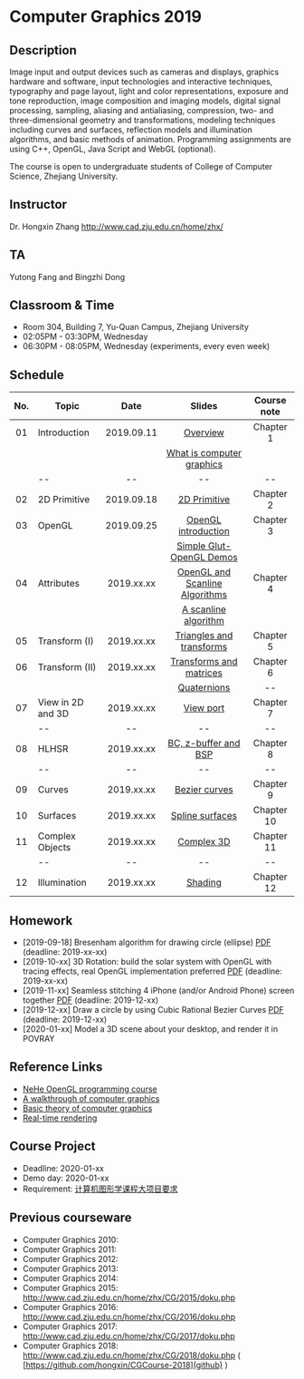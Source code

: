 ﻿# Computer Graphics 2019

## Description
Image input and output devices such as cameras and displays, graphics hardware and software, input technologies and interactive techniques, typography and page layout, light and color representations, exposure and tone reproduction, image composition and imaging models, digital signal processing, sampling, aliasing and antialiasing, compression, two- and three-dimensional geometry and transformations, modeling techniques including curves and surfaces, reflection models and illumination algorithms, and basic methods of animation. Programming assignments are using C++, OpenGL, Java Script and WebGL (optional).

The course is open to undergraduate students of College of Computer Science, Zhejiang University.

## Instructor
Dr. Hongxin Zhang http://www.cad.zju.edu.cn/home/zhx/

## TA
Yutong Fang and Bingzhi Dong 

## Classroom & Time
+ Room 304, Building 7, Yu-Quan Campus, Zhejiang University
+ 02:05PM - 03:30PM, Wednesday
+ 06:30PM - 08:05PM, Wednesday (experiments, every even week)

## Schedule
|  No. |   Topic          |     Date     |                  Slides                                   |   Course note      |
|:----:| ---------------- |:------------:|:---------------------------------------------------------:|:------------------:|
|  01  |  Introduction    |  2019.09.11  |  [Overview](pdf/00_overview.pdf)                          |   Chapter 1        |
|      |                  |              |  [What is computer graphics](pdf/01_introduction.pdf)     |                    |
|      |       --         |    --        |         --                                                |   --               |
|  02  |  2D Primitive    |  2019.09.18  |  [2D Primitive](pdf/02_primitive.pdf)                     |   Chapter 2        |
|  03  |  OpenGL          |  2019.09.25  |  [OpenGL introduction](pdf/03_opengl.pdf)                 |   Chapter 3        |
|      |                  |              |  [Simple Glut-OpenGL Demos](src/ogl)                      |                    |
|  04  |  Attributes      |  2019.xx.xx  |  [OpenGL and Scanline Algorithms](pdf/04_attribute.pdf)   |   Chapter 4        |
|      |                  |              |  [A scanline algorithm](https://www.techfak.uni-bielefeld.de/ags/wbski/lehre/digiSA/WS0607/3DVRCG/Vorlesung/13.RT3DCGVR-vertex-2-fragment.pdf)                      |                    |
|  05  |  Transform (I)   |  2019.xx.xx  |  [Triangles and transforms](pdf/05_transform_1.pdf)       |   Chapter 5        |
|  06  |  Transform (II)  |  2019.xx.xx  |  [Transforms and matrices](pdf/06_transform_2.pdf)        |   Chapter 6        |
|      |                  |              |  [Quaternions](pdf/quatut-2-2.pdf)                        |   --               |
|  07  |View in 2D and 3D |  2019.xx.xx  |  [View port](pdf/07_view_2d.pdf)                          |   Chapter 7        |
|      |       --         |    --        |         --                                                |   --               |
|  08  | HLHSR            |  2019.xx.xx  |  [BC, z-buffer and BSP](pdf/08_hidden_surface_elimination.pdf) |   Chapter 8        |
|      |       --         |    --        |         --                                                |   --               |
|  09  | Curves           |  2019.xx.xx  |  [Bezier curves](pdf/09_curves.pdf)                       |   Chapter 9        |
|  10  | Surfaces         |  2019.xx.xx  |  [Spline surfaces](pdf/10_surfaces.pdf)                   |   Chapter 10       |
|  11  | Complex Objects  |  2019.xx.xx  |  [Complex 3D](pdf/11_complex_3d.pdf)                      |   Chapter 11       |
|      |       --         |    --        |         --                                                |   --               |
|  12  | Illumination     |  2019.xx.xx  |  [Shading](pdf/12_illumination.pdf)                       |   Chapter 12       |

## Homework

+ [2019-09-18] Bresenham algorithm for drawing circle (ellipse) [PDF](pdf/homework01.pdf) (deadline: 2019-xx-xx)
+ [2019-10-xx] 3D Rotation: build the solar system with OpenGL with tracing effects, real OpenGL implementation preferred [PDF](pdf/homework02.pdf) (deadline: 2019-xx-xx)
+ [2019-11-xx] Seamless stitching 4 iPhone (and/or Android Phone) screen together  [PDF](pdf/homework03.pdf) (deadline: 2019-12-xx)
+ [2019-12-xx] Draw a circle by using Cubic Rational Bezier Curves [PDF](pdf/homework04.pdf) (deadline: 2019-12-xx)
+ [2020-01-xx] Model a 3D scene about your desktop, and render it in POVRAY

## Reference Links

+ [NeHe OpenGL programming course](http://nehe.gamedev.net/tutorial/lessons_01__05/22004/)
+ [A walkthrough of computer graphics](http://www.pling.org.uk/cs/cgv.html)
+ [Basic theory of computer graphics](http://www.ntu.edu.sg/home/ehchua/programming/opengl/CG_BasicsTheory.html)
+ [Real-time rendering](http://www.realtimerendering.com/)

## Course Project

+ Deadline: 2020-01-xx
+ Demo day: 2020-01-xx
+ Requirement: [计算机图形学课程大项目要求](pdf/课程大程序2019.pdf)

## Previous courseware

- Computer Graphics 2010: 
- Computer Graphics 2011:
- Computer Graphics 2012:
- Computer Graphics 2013:
- Computer Graphics 2014:
- Computer Graphics 2015: http://www.cad.zju.edu.cn/home/zhx/CG/2015/doku.php
- Computer Graphics 2016: http://www.cad.zju.edu.cn/home/zhx/CG/2016/doku.php
- Computer Graphics 2017: http://www.cad.zju.edu.cn/home/zhx/CG/2017/doku.php
- Computer Graphics 2018: http://www.cad.zju.edu.cn/home/zhx/CG/2018/doku.php ( [https://github.com/hongxin/CGCourse-2018](github) )

